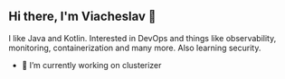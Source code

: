 ## Hi there, I'm Viacheslav 👋

I like Java and Kotlin. Interested in DevOps and things like observability, monitoring, containerization and many more.
Also learning security.

- 🔭 I’m currently working on clusterizer
<!--
**Hexacosidedroid/Hexacosidedroid** is a ✨ _special_ ✨ repository because its `README.md` (this file) appears on your GitHub profile.

Here are some ideas to get you started:

- 🔭 I’m currently working on ...
- 🌱 I’m currently learning ...
- 👯 I’m looking to collaborate on ...
- 🤔 I’m looking for help with ...
- 💬 Ask me about ...
- 📫 How to reach me: ...
- 😄 Pronouns: ...
- ⚡ Fun fact: ...
-->

